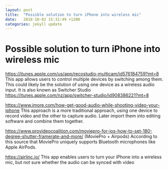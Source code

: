 ```yaml
---
layout: post
title:  "Possible solution to turn iPhone into wireless mic"
date:   2018-10-02 15:32:49 +1200
categories: jekyll update
---
```

# Possible solution to turn iPhone into wireless mic

https://itunes.apple.com/us/app/recostudio-multicam/id576184759?mt=8
This app allows users to control multiple devices by switching among them. This could likely be the solution of using one device as a wireless audio input.
It is also known as Switcher Studio https://itunes.apple.com/nz/app/switcher-studio/id908386221?mt=8


https://www.imore.com/how-get-good-audio-while-shooting-video-your-iphone
This approach is a more traditional approach, using one device to record video and the other to capture audio. Later import them into editing software and combine them together.

https://www.provideocoalition.com/moviepro-for-ios-how-to-set-180-degree-shutter-framerate-and-more/ (MoviePro + Airpods)
According to this source  that MoviePro uniquely supports Bluetooth microphones like Apple AirPods.

https://airlinc.io/
This app enables users to turn your iPhone into a wireless mic, but not sure whether the audio can be synced with video


<script src="//rss.bloople.net/?url=http%3A%2F%2Fjournals.sagepub.com%2Faction%2FshowFeed%3Fui%3D0%26mi%3Dehikzz%26ai%3D2b4%26jc%3Dalha%26type%3Detoc%26feed%3Drss&showtitle=false&type=js"></scrip
